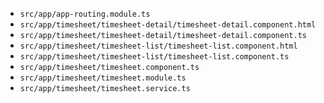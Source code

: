 - `src/app/app-routing.module.ts`
- `src/app/timesheet/timesheet-detail/timesheet-detail.component.html`
- `src/app/timesheet/timesheet-detail/timesheet-detail.component.ts`
- `src/app/timesheet/timesheet-list/timesheet-list.component.html`
- `src/app/timesheet/timesheet-list/timesheet-list.component.ts`
- `src/app/timesheet/timesheet.component.ts`
- `src/app/timesheet/timesheet.module.ts`
- `src/app/timesheet/timesheet.service.ts`
